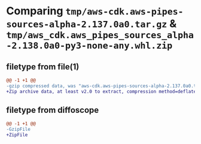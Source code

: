 # Comparing `tmp/aws-cdk.aws-pipes-sources-alpha-2.137.0a0.tar.gz` & `tmp/aws_cdk.aws_pipes_sources_alpha-2.138.0a0-py3-none-any.whl.zip`

## filetype from file(1)

```diff
@@ -1 +1 @@
-gzip compressed data, was "aws-cdk.aws-pipes-sources-alpha-2.137.0a0.tar", last modified: Wed Apr 10 22:24:40 2024, max compression
+Zip archive data, at least v2.0 to extract, compression method=deflate
```

## filetype from diffoscope

```diff
@@ -1 +1 @@
-GzipFile
+ZipFile
```

